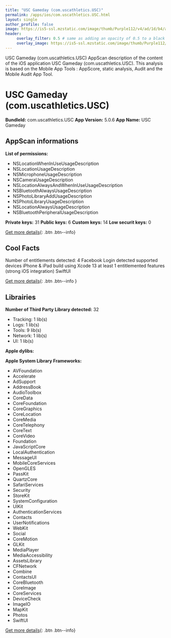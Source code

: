 ```yaml
---
title: "USC Gameday (com.uscathletics.USC)"
permalink: /apps/ios/com.uscathletics.USC.html
layout: single
author_profile: false
image: https://is5-ssl.mzstatic.com/image/thumb/Purple112/v4/ad/1d/b4/ad1db436-e127-dd30-01be-c0ed6b9c2169/AppIcon-1x_U007emarketing-0-10-0-0-85-220.png/512x512bb.jpg
header: 
     overlay_filter: 0.5 # same as adding an opacity of 0.5 to a black background
     overlay_image: https://is5-ssl.mzstatic.com/image/thumb/Purple112/v4/ad/1d/b4/ad1db436-e127-dd30-01be-c0ed6b9c2169/AppIcon-1x_U007emarketing-0-10-0-0-85-220.png/512x512bb.jpg
---
```

USC Gameday (com.uscathletics.USC) AppScan description of the content of the iOS application USC Gameday (com.uscathletics.USC). This analysis is based on the Mobile App Tools : AppScore, static analysis, Audit and the Mobile Audit App Tool.

# USC Gameday (com.uscathletics.USC)

**BundleId:** com.uscathletics.USC
**App Version:** 5.0.6
**App Name:** USC Gameday


## AppScan informations 

**List of permissions:** 
- NSLocationWhenInUseUsageDescription
- NSLocationUsageDescription
- NSMicrophoneUsageDescription
- NSCameraUsageDescription
- NSLocationAlwaysAndWhenInUseUsageDescription
- NSBluetoothAlwaysUsageDescription
- NSPhotoLibraryAddUsageDescription
- NSPhotoLibraryUsageDescription
- NSLocationAlwaysUsageDescription
- NSBluetoothPeripheralUsageDescription
  
  
**Private keys:** 31
**Public keys:** 6
**Custom keys:** 14
**Low securit keys:** 0
  
[Get more details](/pricing.html){: .btn .btn--info}

## Cool Facts

Number of entitlements detected: 4
Facebook Login detected
supported devices iPhone & iPad
build using Xcode 13
at least 1 entitlemented features (strong iOS integration)
SwiftUI
  
[Get more details](/pricing.html){: .btn .btn--info }

## Librairies 
**Number of Third Party Library detected:** 32
- Tracking: 1 lib(s)
- Logs: 1 lib(s)
- Tools: 9 lib(s)
- Network: 1 lib(s)
- UI: 1 lib(s)


**Apple dylibs:**


**Apple System Library Frameworks:**
- AVFoundation
- Accelerate
- AdSupport
- AddressBook
- AudioToolbox
- CoreData
- CoreFoundation
- CoreGraphics
- CoreLocation
- CoreMedia
- CoreTelephony
- CoreText
- CoreVideo
- Foundation
- JavaScriptCore
- LocalAuthentication
- MessageUI
- MobileCoreServices
- OpenGLES
- PassKit
- QuartzCore
- SafariServices
- Security
- StoreKit
- SystemConfiguration
- UIKit
- AuthenticationServices
- Contacts
- UserNotifications
- WebKit
- Social
- CoreMotion
- GLKit
- MediaPlayer
- MediaAccessibility
- AssetsLibrary
- CFNetwork
- Combine
- ContactsUI
- CoreBluetooth
- CoreImage
- CoreServices
- DeviceCheck
- ImageIO
- MapKit
- Photos
- SwiftUI


  
[Get more details](/pricing.html){: .btn .btn--info}

